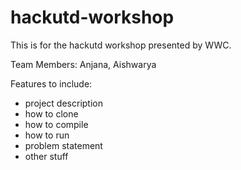 # hackutd-workshop
This is for the hackutd workshop presented by WWC. 


Team Members: Anjana, Aishwarya

Features to include:
- project description
- how to clone
- how to compile
- how to run
- problem statement
- other stuff